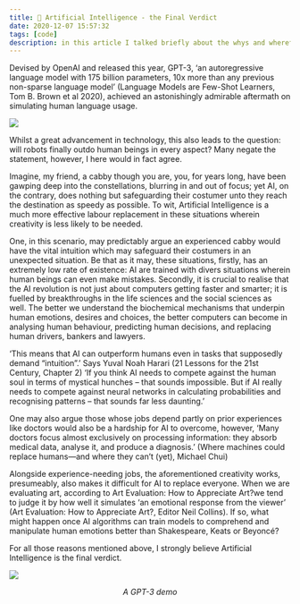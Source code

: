 ```yaml
---
title: 🤖 Artificial Intelligence - the Final Verdict
date: 2020-12-07 15:57:32
tags: [code]
description: in this article I talked briefly about the whys and wherefores of artificial intelligence being the final verdict in future.
---
```


Devised by OpenAI and released this year, GPT-3, ‘an autoregressive language model with 175 billion parameters, 10x more than any previous non-sparse language model’ (Language Models are Few-Shot Learners, Tom B. Brown et al 2020), achieved an astonishingly admirable aftermath on simulating human language usage.

![](https://knowscount-1304485449.cos.ap-shanghai.myqcloud.com/img/photo-1527474305487-b87b222841cc.jpeg)

Whilst a great advancement in technology, this also leads to the question: will robots finally outdo human beings in every aspect? Many negate the statement, however, I here would in fact agree.

Imagine, my friend, a cabby though you are, you, for years long, have been gawping deep into the constellations, blurring in and out of focus; yet AI, on the contrary, does nothing but safeguarding their costumer unto they reach the destination as speedy as possible. To wit, Artificial Intelligence is a much more effective labour replacement in these situations wherein creativity is less likely to be needed.

One, in this scenario, may predictably argue an experienced cabby would have the vital intuition which may safeguard their costumers in an unexpected situation. Be that as it may, these situations, firstly, has an extremely low rate of existence: AI are trained with divers situations wherein human beings can even make mistakes. Secondly, it is crucial to realise that the AI revolution is not just about computers getting faster and smarter; it is fuelled by breakthroughs in the life sciences and the social sciences as well. The better we understand the biochemical mechanisms that underpin human emotions, desires and choices, the better computers can become in analysing human behaviour, predicting human decisions, and replacing human drivers, bankers and lawyers.

‘This means that AI can outperform humans even in tasks that supposedly demand “intuition”.’ Says Yuval Noah Harari (21 Lessons for the 21st Century, Chapter 2) ‘If you think AI needs to compete against the human soul in terms of mystical hunches – that sounds impossible. But if AI really needs to compete against neural networks in calculating probabilities and recognising patterns – that sounds far less daunting.’

One may also argue those whose jobs depend partly on prior experiences like doctors would also be a hardship for AI to overcome, however, ‘Many doctors focus almost exclusively on processing information: they absorb medical data, analyse it, and produce a diagnosis.’ (Where machines could replace humans—and where they can’t (yet), Michael Chui)

Alongside experience-needing jobs, the aforementioned creativity works, presumeably, also makes it difficult for AI to replace everyone. When we are evaluating art, according to Art Evaluation: How to Appreciate Art?we tend to judge it by how well it simulates ‘an emotional response from the viewer’ (Art Evaluation: How to Appreciate Art?, Editor Neil Collins). If so, what might happen once AI algorithms can train models to comprehend and manipulate human emotions better than Shakespeare, Keats or Beyoncé?

For all those reasons mentioned above, I strongly believe Artificial Intelligence is the final verdict.

![](https://knowscount-1304485449.cos.ap-shanghai.myqcloud.com/img/Screenshot%202020-12-07%20at%2020.46.00.png)

<center><i>A GPT-3 demo</i></center>
